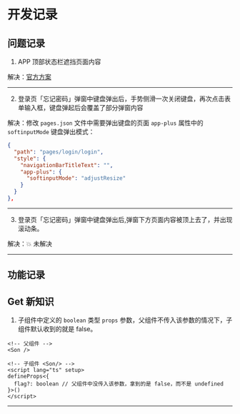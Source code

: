 # 开发记录

## 问题记录

1. APP 顶部状态栏遮挡页面内容

解决：[官方方案](https://uniapp.dcloud.net.cn/collocation/pages.html#customnav)

---

2. 登录页「忘记密码」弹窗中键盘弹出后，手势侧滑一次关闭键盘，再次点击表单输入框，键盘弹起后会覆盖了部分弹窗内容

解决：修改 `pages.json` 文件中需要弹出键盘的页面 `app-plus` 属性中的 `softinputMode` 键盘弹出模式：

```json
{
  "path": "pages/login/login",
  "style": {
    "navigationBarTitleText": "",
    "app-plus": {
      "softinputMode": "adjustResize"
    }
  }
},
```

---

3. 登录页「忘记密码」弹窗中键盘弹出后,弹窗下方页面内容被顶上去了，并出现滚动条。

解决：💥 未解决

---

## 功能记录

## Get 新知识

1. 子组件中定义的 `boolean` 类型 `props` 参数，父组件不传入该参数的情况下，子组件默认收到的就是 false。

```vue
<!-- 父组件 -->
<Son />

<!-- 子组件 <Son/> -->
<script lang="ts" setup>
defineProps<{
  flag?: boolean // 父组件中没传入该参数，拿到的是 false，而不是 undefined
}>()
</script>
```

---
